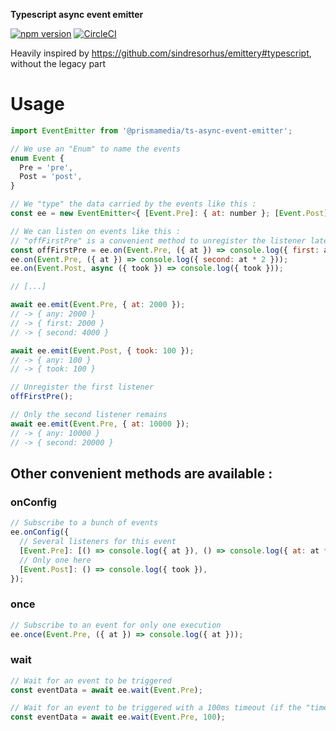 **Typescript async event emitter**

[![npm version](https://badge.fury.io/js/%40prismamedia%2Fts-async-event-emitter.svg)](https://badge.fury.io/js/%40prismamedia%2Fts-async-event-emitter) [![CircleCI](https://circleci.com/gh/prismamedia/ts-async-event-emitter/tree/master.svg?style=svg)](https://circleci.com/gh/prismamedia/ts-async-event-emitter/tree/master)

Heavily inspired by https://github.com/sindresorhus/emittery#typescript, without the legacy part

# Usage

```js
import EventEmitter from '@prismamedia/ts-async-event-emitter';

// We use an "Enum" to name the events
enum Event {
  Pre = 'pre',
  Post = 'post',
}

// We "type" the data carried by the events like this :
const ee = new EventEmitter<{ [Event.Pre]: { at: number }; [Event.Post]: { took: number } }>();

// We can listen on events like this :
// "offFirstPre" is a convenient method to unregister the listener later, see below
const offFirstPre = ee.on(Event.Pre, ({ at }) => console.log({ first: at }));
ee.on(Event.Pre, ({ at }) => console.log({ second: at * 2 }));
ee.on(Event.Post, async ({ took }) => console.log({ took }));

// [...]

await ee.emit(Event.Pre, { at: 2000 });
// -> { any: 2000 }
// -> { first: 2000 }
// -> { second: 4000 }

await ee.emit(Event.Post, { took: 100 });
// -> { any: 100 }
// -> { took: 100 }

// Unregister the first listener
offFirstPre();

// Only the second listener remains
await ee.emit(Event.Pre, { at: 10000 });
// -> { any: 10000 }
// -> { second: 20000 }
```

## Other convenient methods are available :

### onConfig

```js
// Subscribe to a bunch of events
ee.onConfig({
  // Several listeners for this event
  [Event.Pre]: [() => console.log({ at }), () => console.log({ at: at * 2 })],
  // Only one here
  [Event.Post]: () => console.log({ took }),
});
```

### once

```js
// Subscribe to an event for only one execution
ee.once(Event.Pre, ({ at }) => console.log({ at }));
```

### wait

```js
// Wait for an event to be triggered
const eventData = await ee.wait(Event.Pre);

// Wait for an event to be triggered with a 100ms timeout (if the "timeout" is reached before the event has been triggered an Error will be thrown)
const eventData = await ee.wait(Event.Pre, 100);
```
